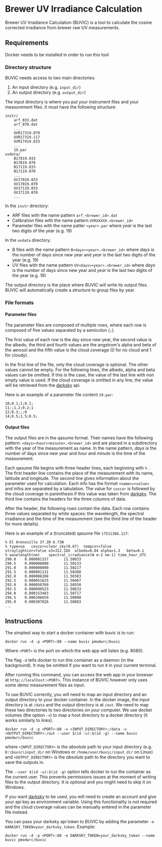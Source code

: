 # Brewer UV Irradiance Calculation

Brewer UV Irradiance Calculation (BUVIC) is a tool to calculate the cosine corrected irradiance from brewer raw UV measurements.

## Requirements

Docker needs to be installed in order to run this tool


### Directory structure

BUVIC needs access to two main directories:
1. An input directory (e.g. `input_dir`)
2. An output directory (e.g. `output_dir`)

The input directory is where you put your instrument files and your measurement files. It must have the following structure:
```
instr/
    arf_033.dat
    arf_070.dat
    ...
    UVR17319.070
    UVR17319.117
    UVR17419.033
    ...
    19.par
uvdata/
    B17019.033
    B17019.070
    B17119.033
    B17119.070
    ...
    UV17019.033
    UV17019.070
    UV17119.033
    UV17119.070
    ...
```

In the `instr` directory:
* ARF files with the name pattern `arf_<brewer_id>.dat`
* Calibration files with the name pattern `UVRXXXXX.<brewer_id>`
* Parameter files with the name patter `<year>.par` where *year* is the last two digits of the year (e.g. 19)

In the `uvdata` directory:
* B files with the name pattern `B<days><year>.<brewer_id>` where *days* is the number of days since new year and *year* is the last two
digits of the year (e.g. 19)
* UV files with the name pattern `UV<days><year>.<brewer_id>` where *days* is the number of days since new year and *year* is the last two
digits of the year (e.g. 19)

The output directory is the place where BUVIC will write its output files. BUVIC will automatically create a structure to group files by year.


### File formats

#### Parameter files

The parameter files are composed of multiple rows, where each row is composed of five values separated by a semicolon (`;`).

The first value of each row is the day since new year, the second value is the albedo, the third and fourth values are the angstrom's
alpha and beta of the aerosol and the fifth value is the cloud coverage (0 for no cloud and 1 for cloudy).

In the first line of the file, only the cloud coverage is optional. The other values cannot be empty.
For the following lines, the albedo, alpha and beta values can be omitted. If this is the case, the value of the last line with non empty value
is used.
If the cloud coverage is omitted in any line, the value will be retrieved from the [darksky](https://darksky.net/dev) api.

Here is an example of a parameter file content `19.par`:
```
10;0.1;1;0.1;
11;;1.2;0.2;1
12;0.3;;;0
14;0.5;1.5;0.5;
```


#### Output files

The output files are in the qasume format.
Their names have the following pattern: `<days><hour><minute>.<brewer_id>` and are placed in a subdirectory with the year of the measurement
as name. In the name pattern, *days* is the number of days since new year and *hour* and *minute* is the time of the measurement.

Each qasume file begins with three header lines, each beginning with `% `.
The first header line contains the place of the measurement with its name, latitude and longitude.
The second line gives information about the parameter used for calculation. Each info has the format `<name>=<value>` and infos are
separated by a tabulation.
The value for `coscor` is followed by the cloud coverage in parenthesis if this value was taken from [darksky](https://darksky.net/dev).
The third line contains the headers for the three columns of data.

After the header, the following rows contain the data. Each row contains three values separated by white spaces: the wavelength, the spectral
irradiance and the time of the measurement (see the third line of the header for more details).

Here is an example of a (truncated) qasume file `1751130G.117`:
```
% El Arenosillo 37.1N 6.73W
% type=ua	coscor=clear_sky(0.67)	tempcor=false	straylightcor=false	o3=312.1DU	albedo=0.04	alpha=1.3	beta=0.1
% wavelength(nm)	spectral_irradiance(W m-2 nm-1)	time_hour_UTC
290.0	 0.000001157	   11.50033
290.5	 0.000000000	   11.50133
291.0	 0.000000000	   11.50217
291.5	 0.000001131	   11.50300
292.0	 0.000008208	   11.50383
292.5	 0.000051625	   11.50467
293.0	 0.000050769	   11.50550
293.5	 0.000090523	   11.50633
294.0	 0.000153403	   11.50717
294.5	 0.000206659	   11.50800
295.0	 0.000307826	   11.50883
...
```



## Instructions


The simplest way to start a docker container with buvic is to run:
```
docker run -d -p <PORT>:80 --name buvic pmodwrc/buvic
```
Where `<PORT>` is the port on which the web app will listen (e.g. 8080).

The flag `-d` tells docker to run this container as a daemon (in the background). It may be omitted if you want to run it in your current terminal.

After running this command, you can access the web app in your browser at `http://localhost:<PORT>`.
This instance of BUVIC however only uses some demo measurement files as input.

To use BUVIC correctly, you will need to map an input directory and an output directory to your docker container.
In the docker image, the input directory is at `/data` and the output directory is at `/out`.
We need to map these two directories to two directories on your computer.
We use docker volumes (the option `-v`) to map a host directory to a docker directory (it works similarly to links).
```
docker run -d -p <PORT>:80 -v <INPUT_DIRECTORY>:/data -v <OUTPUT_DIRECTORY>:/out --user $(id -u):$(id -g) --name buvic pmodwrc/buvic
```
where `<INPUT_DIRECTORY>` is the *absolute* path to your input directory (e.g. `D:\buvic\input_dir` on Windows or `/home/user/buvic/input_dir`
on Linux) and `<OUTPUT_DIRECTORY>` is the *absolute* path to the directory you want to save the outputs in.

The `--user $(id -u):$(id -g)` option tells docker to run the container as the current user.
This prevents permissions issues at the moment of writing files to the output directory.
It is optional and you might need to skip it on Windows.


If you want [darksky](https://darksky.net/dev) to be used, you will need to create an account and give your api key as environment variable.
Using this functionality is not required and the cloud coverage values can be manually entered in the parameter file instead.

You can pass your darksky api token to BUVIC by adding the parameter `-e DARKSKY_TOKEN=your_darksky_token`.
Example:
```
docker run -d -p <PORT>:80 -e DARKSKY_TOKEN=your_darksky_token --name buvic pmodwrc/buvic
```
